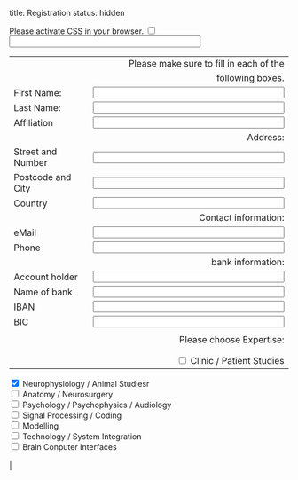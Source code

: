 title: Registration
status: hidden

<div markdown="1" >
<form id="register" name="register" action="http://vianna.de/fcgi-bin/register2-enfi2015.py" method="POST">
<!-- next few lines are to fight of unwanted bots and humans don't fill those -->
<div class="very_important">
Please activate CSS in your browser.
<input type="checkbox" name="terms">
<input type="text"size="40" maxlength="50" name="name">
</div>

|             |                                                                                                                  |
| --------    | ---------------------------------------------------------------------------------------------------------------: |
||Please make sure to fill in each of the |
|| following boxes.|
| First Name: | <input type="text" size="40" maxlength="50" name="FirstName">   |
| Last Name: | <input type="text" size="40" maxlength="50" name="LastName">     |
| Affiliation|  <input type="text" size="40" maxlength="50" name="Affiliation" >|
||Address:|
|Street and Number|<input type="text" size="40" maxlength="80"  name="Address" >|
|Postcode and City|<input type="text" size="40" maxlength="40" name="City" >|
|Country| <input type="text" size="40" maxlength="40" name="Country" >|
||Contact information:|
|eMail| <input type="text" size="40" maxlength="60" name="email"> |  
|Phone|<input type="text" size="40" maxlength="40" name="Phone">|
||bank information:|
|Account holder| <input type="text" size="40" maxlength="60" name="HolderName"> |
|Name of bank| <input type="text" size="40" maxlength="60" name="BankName"> | 
|IBAN| <input type="text" size="40" maxlength="60" name="IBAN"> | 
|BIC| <input type="text" size="40" maxlength="60" name="BIC"> | 
|||
||  Please choose Expertise: |
|| |
| | |
| |  <input type="checkbox" name="option1" value="Clinic"> Clinic / Patient Studies<br>
<input type="checkbox" name="option2" value="Animals" checked> Neurophysiology / Animal Studiesr<br>
<input type="checkbox" name="option3" value="Anatomy"> Anatomy / Neurosurgery<br>
<input type="checkbox" name="option3" value="Psychology"> Psychology / Psychophysics / Audiology<br>
<input type="checkbox" name="option3" value="Coding"> Signal Processing / Coding<br>
<input type="checkbox" name="option3" value="Modelling"> Modelling<br>
<input type="checkbox" name="option3" value="Technology"> Technology / System Integration<br>
<input type="checkbox" name="option3" value="BCI"> Brain Conputer Interfaces<br>
<br> |



</form>
</div>


